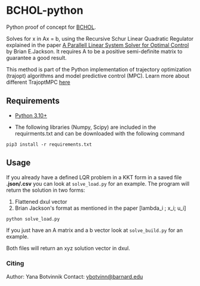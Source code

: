 # BCHOL-python

Python proof of concept for [BCHOL](https://github.com/A2R-Lab/BCHOL). 

Solves for x in Ax = b, using the Recursive Schur Linear Quadratic Regulator explained in the paper [A Parallell Linear System Solver for Optimal Control](https://bjack205.github.io/papers/rslqr.pdf) by Brian E.Jackson. It requires A to be a positive semi-definite matrix to guarantee a good result.

This method is part of the Python implementation of trajectory optimization (trajopt) algorithms and model predictive control (MPC). Learn more about different TrajoptMPC [here](https://github.com/A2R-Lab/TrajoptMPCReference)

## Requirements
- [Python 3.10+](https://www.python.org/downloads/)


- The following libraries (Numpy, Scipy) are included in the requirments.txt and can be downloaded with the following command
```shell
pip3 install -r requirements.txt
```

## Usage

<!-- Add actual code lines for example! -->

If you already have a defined LQR problem in a KKT form in a saved file **.json/.csv** you can look at ```solve_load.py``` for an example. The program will return the solution in two forms:
1. Flattened dxul vector 
2. Brian Jackson's format as mentioned in the paper [lambda_i ; x_i; u_i]

```shell
python solve_load.py
```

If you just have an A matrix and a b vector look at  ```solve_build.py``` for an example.

Both files will return an xyz solution vector in dxul.



### Citing

Author: Yana Botvinnik
Contact: ybotvinn@barnard.edu

<!-- Finish the paper to be able to cite it!
To cite this work in your research, please use the following bibtex:
```

``` -->
